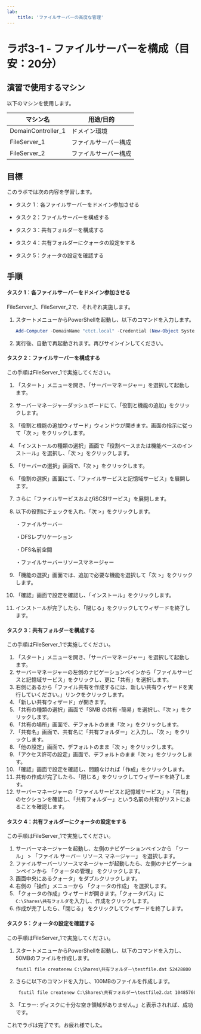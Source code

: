 ```yaml
---
lab:
    title: 'ファイルサーバーの高度な管理'
---
```


# ラボ3-1 - ファイルサーバーを構成（目安：20分）

## 演習で使用するマシン

以下のマシンを使用します。

| マシン名           | 用途/目的            |
| ------------------ | -------------------- |
| DomainController_1 | ドメイン環境         |
| FileServer_1       | ファイルサーバー構成 |
| FileServer_2       | ファイルサーバー構成 |



## 目標

このラボでは次の内容を学習します。

- タスク 1：各ファイルサーバーをドメイン参加させる

- タスク 2：ファイルサーバーを構成する

- タスク 3：共有フォルダーを構成する

- タスク 4：共有フォルダーにクォータの設定をする

- タスク 5：クォータの設定を確認する

  

## 手順

#### タスク 1：各ファイルサーバーをドメイン参加させる

FileServer_1、FileServer_2で、それぞれ実施します。

1. スタートメニューからPowerShellを起動し、以下のコマンドを入力します。

   ```powershell
   Add-Computer -DomainName "ctct.local" -Credential (New-Object System.Management.Automation.PSCredential("ctct\administrator", (ConvertTo-SecureString "Pa55w.rd1234" -AsPlainText -Force))) -Restart
   ```

2. 実行後、自動で再起動されます。再びサインインしてください。



#### タスク 2：ファイルサーバーを構成する

この手順はFileServer_1で実施してください。

1. 「スタート」メニューを開き、「サーバーマネージャー」を選択して起動します。

2. サーバーマネージャーダッシュボードにて、「役割と機能の追加」をクリックします。

3. 「役割と機能の追加ウィザード」ウィンドウが開きます。画面の指示に従って「次 >」をクリックします。

4. 「インストールの種類の選択」画面で「役割ベースまたは機能ベースのインストール」を選択し、「次 >」をクリックします。

5. 「サーバーの選択」画面で、「次 >」をクリックします。

6. 「役割の選択」画面にて、「ファイルサービスと記憶域サービス」を展開します。

7. さらに「ファイルサービスおよびiSCSIサービス」を展開します。

8. 以下の役割にチェックを入れ、「次 >」をクリックします。

   ・ファイルサーバー

   ・DFSレプリケーション

   ・DFS名前空間

   ・ファイルサーバーリソースマネージャー

9. 「機能の選択」画面では、追加で必要な機能を選択して「次 >」をクリックします。

10. 「確認」画面で設定を確認し、「インストール」をクリックします。

11. インストールが完了したら、「閉じる」をクリックしてウィザードを終了します。



#### タスク 3：共有フォルダーを構成する

この手順はFileServer_1で実施してください。

1. 「スタート」メニューを開き、「サーバーマネージャー」を選択して起動します。
2. サーバーマネージャーの左側のナビゲーションペインから「ファイルサービスと記憶域サービス」をクリックし、更に「共有」を選択します。
3. 右側にあるから「ファイル共有を作成するには、新しい共有ウィザードを実行していください。」リンクをクリックします。
4. 「新しい共有ウィザード」が開きます。
5. 「共有の種類の選択」画面で「SMB の共有 -簡易」を選択し、「次 >」をクリックします。
6. 「共有の場所」画面で、デフォルトのまま「次 >」をクリックします。
7. 「共有名」画面で、共有名に「共有フォルダー」と入力し、「次 >」をクリックします。
8. 「他の設定」画面で、デフォルトのまま「次 >」をクリックします。
9. 「アクセス許可の設定」画面で、デフォルトのまま「次 >」をクリックします。
10. 「確認」画面で設定を確認し、問題なければ「作成」をクリックします。
11. 共有の作成が完了したら、「閉じる」をクリックしてウィザードを終了します。
12. サーバーマネージャーの「ファイルサービスと記憶域サービス」>「共有」のセクションを確認し、「共有フォルダー」という名前の共有がリストにあることを確認します。



#### タスク 4：共有フォルダーにクォータの設定をする

この手順はFileServer_1で実施してください。

1. サーバーマネージャーを起動し、左側のナビゲーションペインから 「ツール」 > 「ファイル サーバー リソース マネージャー」 を選択します。
2. ファイルサーバーリソースマネージャーが起動したら、左側のナビゲーションペインから 「クォータの管理」 をクリックします。
3. 画面中央にあるクォータ」をダブルクリックします。
4. 右側の「操作」メニューから 「クォータの作成」 を選択します。
5. 「クォータの作成」ウィザードが開きます。「クォータパス」に`C:\Shares\共有フォルダ`を入力し、作成をクリックします。
6. 作成が完了したら、「閉じる」 をクリックしてウィザードを終了します。



#### タスク 5：クォータの設定を確認する

この手順はFileServer_1で実施してください。

1. スタートメニューからPowerShellを起動し、以下のコマンドを入力し、50MBのファイルを作成します。

   ```cmd
   fsutil file createnew C:\Shares\共有フォルダー\testfile.dat 52428800
   ```

2. さらに以下のコマンドを入力し、100MBのファイルを作成します。

   ```cmd
    fsutil file createnew C:\Shares\共有フォルダー\testfile2.dat 104857600
   ```

3. 「エラー:  ディスクに十分な空き領域がありません。」と表示されれば、成功です。



これでラボは完了です。お疲れ様でした。
